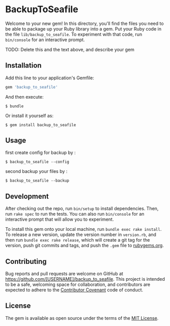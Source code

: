 # BackupToSeafile

Welcome to your new gem! In this directory, you'll find the files you need to be able to package up your Ruby library into a gem. Put your Ruby code in the file `lib/backup_to_seafile`. To experiment with that code, run `bin/console` for an interactive prompt.

TODO: Delete this and the text above, and describe your gem

## Installation

Add this line to your application's Gemfile:

```ruby
gem 'backup_to_seafile'
```

And then execute:

    $ bundle

Or install it yourself as:

    $ gem install backup_to_seafile

## Usage

first create config for backup by : 

    $ backup_to_seafile --config

second backup your files  by : 

    $ backup_to_seafile --backup

## Development

After checking out the repo, run `bin/setup` to install dependencies. Then, run `rake spec` to run the tests. You can also run `bin/console` for an interactive prompt that will allow you to experiment.

To install this gem onto your local machine, run `bundle exec rake install`. To release a new version, update the version number in `version.rb`, and then run `bundle exec rake release`, which will create a git tag for the version, push git commits and tags, and push the `.gem` file to [rubygems.org](https://rubygems.org).

## Contributing

Bug reports and pull requests are welcome on GitHub at https://github.com/[USERNAME]/backup_to_seafile. This project is intended to be a safe, welcoming space for collaboration, and contributors are expected to adhere to the [Contributor Covenant](contributor-covenant.org) code of conduct.


## License

The gem is available as open source under the terms of the [MIT License](http://opensource.org/licenses/MIT).

